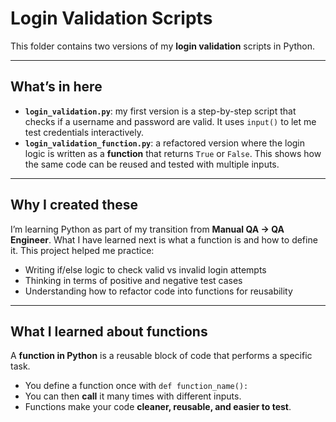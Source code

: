 # Login Validation Scripts  

This folder contains two versions of my **login validation** scripts in Python.  

---

## What’s in here  
- **`login_validation.py`**: my first version is a step-by-step script that checks if a username and password are valid. It uses `input()` to let me test credentials interactively.  
- **`login_validation_function.py`**: a refactored version where the login logic is written as a **function** that returns `True` or `False`. This shows how the same code can be reused and tested with multiple inputs.  

---

## Why I created these  
I’m learning Python as part of my transition from **Manual QA → QA Engineer**. What I have learned next is what a function is and how to define it. This project helped me practice:  
- Writing if/else logic to check valid vs invalid login attempts  
- Thinking in terms of positive and negative test cases  
- Understanding how to refactor code into functions for reusability  

---

## What I learned about functions  
A **function in Python** is a reusable block of code that performs a specific task.  
- You define a function once with `def function_name():`  
- You can then **call** it many times with different inputs.  
- Functions make your code **cleaner, reusable, and easier to test**.    
